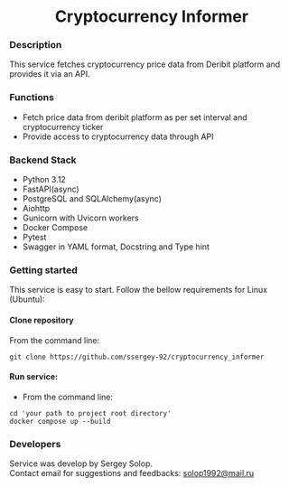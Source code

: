 <h1 align="center">Cryptocurrency Informer</h1>


### Description  ###

This service fetches cryptocurrency price data from Deribit platform
and provides it via an API. 

### Functions ###

- Fetch price data from deribit platform as per set interval and 
cryptocurrency ticker
- Provide access to cryptocurrency data through API 


### Backend Stack ###

- Python 3.12
- FastAPI(async) 
- PostgreSQL and SQLAlchemy(async)
- Aiohttp
- Gunicorn with Uvicorn workers
- Docker Compose
- Pytest
- Swagger in YAML format, Docstring and Type hint 

### Getting started 

This service is easy to start. Follow  the bellow requirements for Linux (Ubuntu):

#### Clone repository
From the command line: 
```
git clone https://github.com/ssergey-92/cryptocurrency_informer
```

#### Run service:

- From the command line: 
```
cd 'your path to project root directory'
docker compose up --build
```

### Developers ###

Service was develop by Sergey Solop.    
Contact email for suggestions and feedbacks: solop1992@mail.ru  
